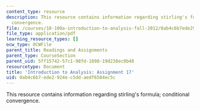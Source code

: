 ```yaml
---
content_type: resource
description: This resource contains information regarding stirling's formula; conditional
  convergence.
file: /courses/18-100a-introduction-to-analysis-fall-2012/0ab4c6b7ede2924ec5ddaedf6584ec5c_MIT18_100AF12_Assign_17.pdf
file_type: application/pdf
learning_resource_types: []
ocw_type: OCWFile
parent_title: Readings and Assignments
parent_type: CourseSection
parent_uid: 5ff15742-57c1-98fd-1898-19d238ec0b48
resourcetype: Document
title: 'Introduction to Analysis: Assignment 17'
uid: 0ab4c6b7-ede2-924e-c5dd-aedf6584ec5c
---
```

This resource contains information regarding stirling's formula; conditional convergence.

